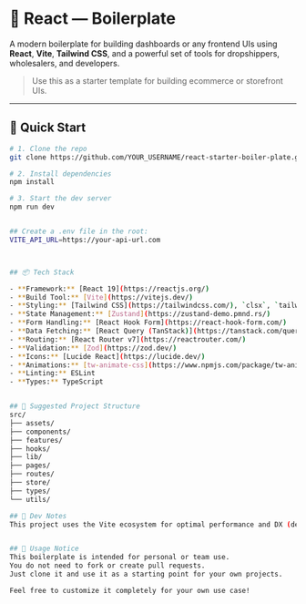 # 🛒 React — Boilerplate

A modern boilerplate for building dashboards or any frontend UIs using **React**, **Vite**, **Tailwind CSS**, and a powerful set of tools for dropshippers, wholesalers, and developers.

> Use this as a starter template for building ecommerce or storefront UIs.

---

## 🚀 Quick Start

```bash
# 1. Clone the repo
git clone https://github.com/YOUR_USERNAME/react-starter-boiler-plate.git

# 2. Install dependencies
npm install

# 3. Start the dev server
npm run dev


## Create a .env file in the root:
VITE_API_URL=https://your-api-url.com



## 📦 Tech Stack

- **Framework:** [React 19](https://reactjs.org/)
- **Build Tool:** [Vite](https://vitejs.dev/)
- **Styling:** [Tailwind CSS](https://tailwindcss.com/), `clsx`, `tailwind-merge`
- **State Management:** [Zustand](https://zustand-demo.pmnd.rs/)
- **Form Handling:** [React Hook Form](https://react-hook-form.com/)
- **Data Fetching:** [React Query (TanStack)](https://tanstack.com/query)
- **Routing:** [React Router v7](https://reactrouter.com/)
- **Validation:** [Zod](https://zod.dev/)
- **Icons:** [Lucide React](https://lucide.dev/)
- **Animations:** [tw-animate-css](https://www.npmjs.com/package/tw-animate-css)
- **Linting:** ESLint
- **Types:** TypeScript


## 📁 Suggested Project Structure
src/
├── assets/
├── components/
├── features/
├── hooks/
├── lib/
├── pages/
├── routes/
├── store/
├── types/
└── utils/

## 🔧 Dev Notes
This project uses the Vite ecosystem for optimal performance and DX (developer experience). TypeScript is fully supported, and the codebase is linted using ESLint with strict TypeScript + React rules.


## 📢 Usage Notice
This boilerplate is intended for personal or team use.
You do not need to fork or create pull requests.
Just clone it and use it as a starting point for your own projects.

Feel free to customize it completely for your own use case!